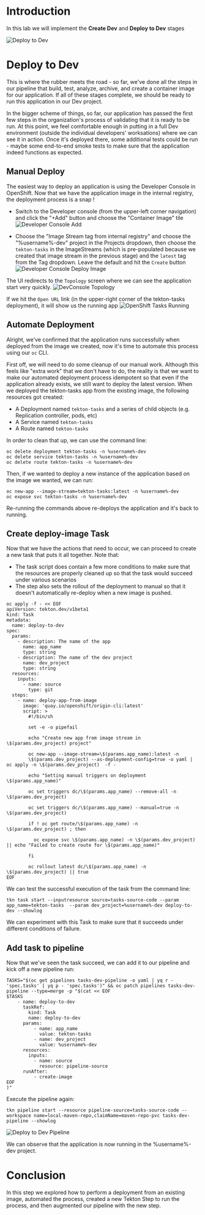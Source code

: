 # Introduction

In this lab we will implement the **Create Dev** and **Deploy to Dev** stages

![Deploy to Dev](images/openshift-pipeline-create-dev.png)

# Deploy to Dev

This is where the rubber meets the road - so far, we've done all the steps in our pipeline that build, test, analyze, archive, and create a container image for our application. If all of these stages complete, we should be ready to run this application in our Dev project. 

In the bigger scheme of things, so far, our application has passed the first few steps in the organization's process of validating that it is ready to be run. At this point, we feel comfortable enough in putting in a full Dev environment (outside the individual developers' worksations) where we can see it in action. Once it's deployed there, some additional tests could be run - maybe some end-to-end smoke tests to make sure that the application indeed functions as expected. 

## Manual Deploy
The easiest way to deploy an application is using the Developer Console in OpenShift. Now that we have the application image in the internal registry, the deployment process is a snap ! 

* Switch to the Developer console (from the upper-left corner navigation) and click the "+Add" button and choose the "Container Image" tile
![Developer Console Add](images/developer_console_add.png)

* Choose the "Image Stream tag from internal registry" and choose the "%username%-dev" project in the Projects dropdown, then choose the `tekton-tasks` in the ImageStreams (which is pre-populated because we created that image stream in the previous stage) and the `latest` tag from the Tag dropdown. Leave the default and hit the `Create` button
![Developer Console Deploy Image](images/developer_console_image_from_intreg.png)

The UI redirects to the `Topology` screen where we can see the application start very quickly. 
![DevConsole Topology](images/devconsole_topology.png)


If we hit the `Open URL` link (in the upper-right corner of the tekton-tasks deployment), it will show us the running app
![OpenShift Tasks Running](images/tekton_tasks_running.png)

## Automate Deployment

Alright, we've confirmed that the application runs successfully when deployed from the image we created, now it's time to automate this process using our `oc` CLI. 

First off, we will need to do some cleanup of our manual work. Although this feels like "extra work" that we don't have to do, the reality is that we want to make our automated deployment process idempotent so that even if the application already exists, we still want to deploy the latest version. When we deployed the tekton-tasks app from the existing image, the following resources got created:
* A Deployment named `tekton-tasks` and a series of child objects (e.g. Replication controller, pods, etc)
* A Service named `tekton-tasks`
* A Route named `tekton-tasks`

In order to clean that up, we can use the command line: 

```execute
oc delete deployment tekton-tasks -n %username%-dev
oc delete service tekton-tasks -n %username%-dev
oc delete route tekton-tasks -n %username%-dev
```

Then, if we wanted to deploy a new instance of the application based on the image we wanted, we can run:
```execute
oc new-app --image-stream=tekton-tasks:latest -n %username%-dev
oc expose svc tekton-tasks -n %username%-dev
```

Re-running the commands above re-deploys the application and it's back to running.

## Create deploy-image Task

Now that we have the actions that need to occur, we can proceed to create a new task that puts it all together. Note that:
* The task script does contain a few more conditions to make sure that the resources are properly cleaned up so that the task would succeed under various scenarios
* The step also sets the rollout of the deployment to manual so that it doesn't automatically re-deploy when a new image is pushed. 

```execute
oc apply -f - << EOF
apiVersion: tekton.dev/v1beta1
kind: Task
metadata:
  name: deploy-to-dev
spec:
  params:
    - description: The name of the app
      name: app_name
      type: string
    - description: The name of the dev project
      name: dev_project
      type: string
  resources:
    inputs:
      - name: source
        type: git
  steps:
    - name: deploy-app-from-image
      image: 'quay.io/openshift/origin-cli:latest'            
      script: >
        #!/bin/sh

        set -e -o pipefail

        echo "Create new app from image stream in \$(params.dev_project) project"   

        oc new-app --image-stream=\$(params.app_name):latest -n
        \$(params.dev_project) --as-deployment-config=true -o yaml | oc apply -n \$(params.dev_project)  -f - 

        echo "Setting manual triggers on deployment \$(params.app_name)"

        oc set triggers dc/\$(params.app_name) --remove-all -n  \$(params.dev_project) 

        oc set triggers dc/\$(params.app_name) --manual=true -n  \$(params.dev_project) 

        if ! oc get route/\$(params.app_name) -n \$(params.dev_project) ; then

          oc expose svc \$(params.app_name) -n \$(params.dev_project) || echo "Failed to create route for \$(params.app_name)"

        fi
          
        oc rollout latest dc/\$(params.app_name) -n  \$(params.dev_project) || true
EOF
```

We can test the successful execution of the task from the command line:
```execute
tkn task start --inputresource source=tasks-source-code --param app_name=tekton-tasks  --param dev_project=%username%-dev deploy-to-dev --showlog
```

We can experiment with this Task to make sure that it succeeds under different conditions of failure.

## Add task to pipeline

Now that we've seen the task succeed, we can add it to our pipeline and kick off a new pipeline run:
```execute
TASKS="$(oc get pipelines tasks-dev-pipeline -o yaml | yq r - 'spec.tasks' | yq p - 'spec.tasks')" && oc patch pipelines tasks-dev-pipeline --type=merge -p "$(cat << EOF
$TASKS
    - name: deploy-to-dev
      taskRef:
        kind: Task
        name: deploy-to-dev
      params:
          - name: app_name
            value: tekton-tasks
          - name: dev_project
            value: %username%-dev
      resources:
        inputs:
          - name: source
            resource: pipeline-source
      runAfter:
          - create-image
EOF
)"
```

Execute the pipeline again: 

```execute
tkn pipeline start --resource pipeline-source=tasks-source-code --workspace name=local-maven-repo,claimName=maven-repo-pvc tasks-dev-pipeline --showlog
```

![Deploy to Dev Pipeline](images/deploy_to_dev_pipeline_results.png)

We can observe that the application is now running in the %username%-dev project.

# Conclusion

In this step we explored how to perform a deployment from an existing image, automated the process, created a new Tekton Step to run the process, and then augmented our pipeline with the new step. 


